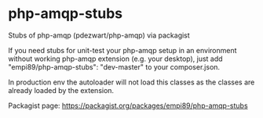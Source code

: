 php-amqp-stubs
==============

Stubs of php-amqp (pdezwart/php-amqp) via packagist

If you need stubs for unit-test your php-amqp setup in an environment without working php-amqp extension (e.g. your desktop), just add "empi89/php-amqp-stubs": "dev-master" to your composer.json. 

In production env the autoloader will not load this classes as the classes are already loaded by the extension.

Packagist page: https://packagist.org/packages/empi89/php-amqp-stubs
